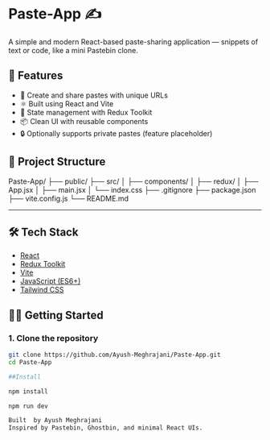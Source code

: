 # Paste-App ✍️

A simple and modern React-based paste-sharing application —  snippets of text or code, like a mini Pastebin clone.

## 🚀 Features

- 📝 Create and share pastes with unique URLs
- ⚛️ Built using React and Vite
- 🧠 State management with Redux Toolkit
- 📦 Clean UI with reusable components
- 🔒 Optionally supports private pastes (feature placeholder)


## 📁 Project Structure

Paste-App/
├── public/
├── src/
│ ├── components/
│ ├── redux/
│ ├── App.jsx
│ ├── main.jsx
│ └── index.css
├── .gitignore
├── package.json
├── vite.config.js
└── README.md


---

## 🛠️ Tech Stack

- [React](https://react.dev/)
- [Redux Toolkit](https://redux-toolkit.js.org/)
- [Vite](https://vitejs.dev/)
- [JavaScript (ES6+)](https://developer.mozilla.org/en-US/docs/Web/JavaScript)
- [Tailwind CSS](https://tailwindcss.com/)



## 🧑‍💻 Getting Started

### 1. Clone the repository
```bash
git clone https://github.com/Ayush-Meghrajani/Paste-App.git
cd Paste-App

##Install

npm install

npm run dev

Built  by Ayush Meghrajani
Inspired by Pastebin, Ghostbin, and minimal React UIs.